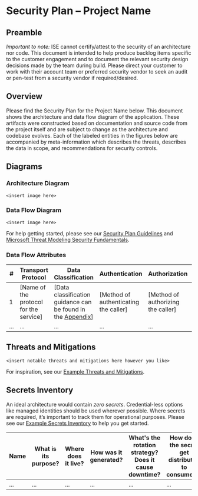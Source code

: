 <!-- ISE Security Checklist Items
Please remove this section before sharing security plan information with your customers.

Complete these tasks and share your progress throughout the engagement at [ISE SecDev Calculator](https://aka.ms/isesecdevcalc).  If guidance is needed on completing the SecureDev checklist items, please see [ISE SecDev Guidance](https://github.com/commercial-software-engineering/ISE-Security-Plan/blob/main/ISE%20Security%20Checklist%20Instructions.md).

- Regularly review security recommendations from Defender for Cloud throughout your engagement as your deploy your code. Remediate findings or create backlog items as appropriate.
- Identify and meet with the customer’s security stakeholder during the start, middle, and end of the engagement. Identify and prioritize security requirements, share progress, and hand off unfinished backlog items.
- Meet with an ISE security champion or a member of the Security Tech Domain to review the design for your solution.
- With the help of a champion or the Security TD, review and identify the elements in this security plan template that will be completed during the engagement. Deliver the completed components of this plan to the customer, ideally by committing it in markdown format to the customer's repo, so that they can integrate it into their threat model(s).
-->
# Security Plan – Project Name

## Preamble

*Important to note:* ISE cannot certify/attest to the security of an architecture nor code. This document is intended to help produce backlog items specific to the customer engagement and to document the relevant security design decisions made by the team during build. Please direct your customer to work with their account team or preferred security vendor to seek an audit or pen-test from a security vendor if required/desired.

## Overview

Please find the Security Plan for the Project Name below. This document shows the architecture and data flow diagram of the application. These artifacts were constructed based on documentation and source code from the project itself and are subject to change as the architecture and codebase evolves. Each of the labeled entities in the figures below are accompanied by meta-information which describes the threats, describes the data in scope, and recommendations for security controls.

## Diagrams

### Architecture Diagram

`<insert image here>`

### Data Flow Diagram

`<insert image here>`

For help getting started, please see our [Security Plan Guidelines](https://www.cwcwiki.com/wiki/Security_Plan_Guidelines) and [Microsoft Threat Modeling Security Fundamentals](https://learn.microsoft.com/training/paths/tm-threat-modeling-fundamentals/).

### Data Flow Attributes

| #   | Transport Protocol                     | Data Classification                                                                                                                                           | Authentication                        | Authorization                      | Notes              |
|-----|----------------------------------------|---------------------------------------------------------------------------------------------------------------------------------------------------------------|---------------------------------------|------------------------------------|--------------------|
| 1   | [Name of the protocol for the service] | [Data classification guidance can be found in the [Appendix](https://www.cwcwiki.com/wiki/Security_Plan_Guidelines#Microsoft_Data_Classification_Guidelines)] | [Method of authenticating the caller] | [Method of authorizing the caller] | [Additional Notes] |
| ... | ...                                    | ...                                                                                                                                                           | ...                                   | ...                                | ...                |

## Threats and Mitigations

`<insert notable threats and mitigations here however you like>`

For inspiration, see our [Example Threats and Mitigations](https://www.cwcwiki.com/wiki/Security_Plan_Guidelines#Example_Threats_and_Mitigations).

## Secrets Inventory

An ideal architecture would contain *zero secrets*. Credential-less options like managed identities should be used wherever possible. Where secrets are required, it’s important to track them for operational purposes. Please see our [Example Secrets Inventory](https://www.cwcwiki.com/wiki/Security_Plan_Guidelines#Example_Secrets_Inventory) to help you get started.

| Name | What is its purpose? | Where does it live? | How was it generated? | What's the rotation strategy? Does it cause downtime? | How does the secret get distributed to consumers? | What’s the secret’s lifespan? |
|------|----------------------|---------------------|-----------------------|-------------------------------------------------------|---------------------------------------------------|-------------------------------|
| ...  | ...                  | ...                 | ...                   | ...                                                   | ...                                               | ...                           |
